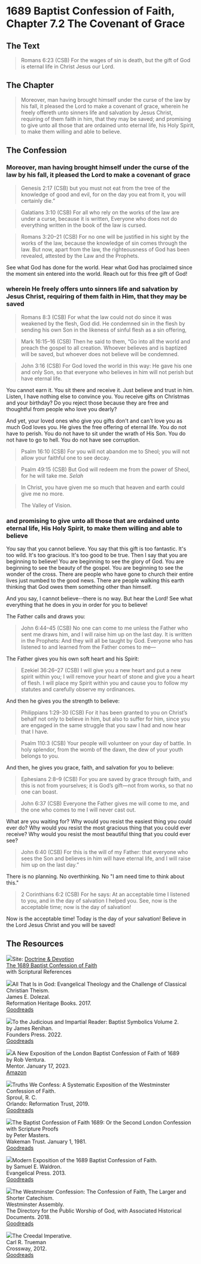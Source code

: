 # 1689 Baptist Confession of Faith, Chapter 7.2 The Covenant of Grace

## The Text

>Romans 6:23 (CSB) For the wages of sin is death, but the gift of God is eternal life in Christ Jesus our Lord.

## The Chapter

>Moreover, man having brought himself under the curse of the law by his fall, it pleased the Lord to make a covenant of grace, wherein he freely offereth unto sinners life and salvation by Jesus Christ, requiring of them faith in him, that they may be saved; and promising to give unto all those that are ordained unto eternal life, his Holy Spirit, to make them willing and able to believe.

## The Confession

### Moreover, man having brought himself under the curse of the law by his fall, it pleased the Lord to make a covenant of grace

>Genesis 2:17 (CSB) but you must not eat from the tree of the knowledge of good and evil, for on the day you eat from it, you will certainly die.”

>Galatians 3:10 (CSB) For all who rely on the works of the law are under a curse, because it is written, Everyone who does not do everything written in the book of the law is cursed.

>Romans 3:20–21 (CSB) For no one will be justified in his sight by the works of the law, because the knowledge of sin comes through the law. But now, apart from the law, the righteousness of God has been revealed, attested by the Law and the Prophets.

See what God has done for the world. Hear what God has proclaimed since the moment sin entered into the world. Reach out for this free gift of God!

### wherein He freely offers unto sinners life and salvation by Jesus Christ, requiring of them faith in Him, that they may be saved

>Romans 8:3 (CSB) For what the law could not do since it was weakened by the flesh, God did. He condemned sin in the flesh by sending his own Son in the likeness of sinful flesh as a sin offering,

>Mark 16:15–16 (CSB) Then he said to them, “Go into all the world and preach the gospel to all creation. Whoever believes and is baptized will be saved, but whoever does not believe will be condemned.

>John 3:16 (CSB) For God loved the world in this way: He gave his one and only Son, so that everyone who believes in him will not perish but have eternal life.

You cannot earn it. You sit there and receive it. Just believe and trust in him. Listen, I have nothing else to convince you. You receive gifts on Christmas and your birthday? Do you reject those because they are free and thoughtful from people who love you dearly?

And yet, your loved ones who give you gifts don't and can't love you as much God loves you. He gives the free offering of eternal life. You do not have to perish. You do not have to sit under the wrath of His Son. You do not have to go to hell. You do not have see corruption.

>Psalm 16:10 (CSB) For you will not abandon me to Sheol; you will not allow your faithful one to see decay.

>Psalm 49:15 (CSB) But God will redeem me from the power of Sheol, for he will take me. *Selah*

>In Christ, you have given me so much that heaven and earth could give me no more.
>
>The Valley of Vision.

### and promising to give unto all those that are ordained unto eternal life, His Holy Spirit, to make them willing and able to believe

You say that you cannot believe. You say that this gift is too fantastic. It's too wild. It's too gracious. It's too good to be true. Then I say that you are beginning to believe! You are beginning to see the glory of God. You are beginning to see the beauty of the gospel. You are beginning to see the wonder of the cross. There are people who have gone to church their entire lives just numbed to the good news. There are people walking this earth thinking that God owes them something other than himself.

And you say, I cannot believe--there is no way. But hear the Lord! See what everything that he does in you in order for you to believe!

The Father calls and draws you:

>John 6:44–45 (CSB) No one can come to me unless the Father who sent me draws him, and I will raise him up on the last day. It is written in the Prophets: And they will all be taught by God. Everyone who has listened to and learned from the Father comes to me—

The Father gives you his own soft heart and his Spirit:

>Ezekiel 36:26–27 (CSB) I will give you a new heart and put a new spirit within you; I will remove your heart of stone and give you a heart of flesh. I will place my Spirit within you and cause you to follow my statutes and carefully observe my ordinances.

And then he gives you the strength to believe:

>Philippians 1:29-30 (CSB) For it has been granted to you on Christ’s behalf not only to believe in him, but also to suffer for him, since you are engaged in the same struggle that you saw I had and now hear that I have.

>Psalm 110:3 (CSB) Your people will volunteer on your day of battle. In holy splendor, from the womb of the dawn, the dew of your youth belongs to you.

And then, he gives you grace, faith, and salvation for you to believe:

>Ephesians 2:8–9 (CSB) For you are saved by grace through faith, and this is not from yourselves; it is God’s gift—not from works, so that no one can boast.

>John 6:37 (CSB) Everyone the Father gives me will come to me, and the one who comes to me I will never cast out.

What are you waiting for? Why would you resist the easiest thing you could ever do? Why would you resist the most gracious thing that you could ever receive? Why would you resist the most beautiful thing that you could ever see?

>John 6:40 (CSB) For this is the will of my Father: that everyone who sees the Son and believes in him will have eternal life, and I will raise him up on the last day.”

There is no planning. No overthinking. No "I am need time to think about this."

>2 Corinthians 6:2 (CSB) For he says: At an acceptable time I listened to you, and in the day of salvation I helped you. See, now is the acceptable time; now is the day of salvation!

Now is the acceptable time! Today is the day of your salvation! Believe in the Lord Jesus Christ and you will be saved!

## The Resources

<img src="/images/dnd-1689-site-logo.png">Site: [Doctrine & Devotion](http://www.doctrineanddevotion.com/)  
[The 1689 Baptist Confession of Faith](https://www.the1689confession.com/)  
with Scriptural References

<p style="clear:both;">

<img src="/images/book-all-that-is-God-dolezal.jpg">All That Is in God: Evangelical Theology and the Challenge of Classical Christian Theism.  
James E. Dolezal.  
Reformation Heritage Books. 2017.  
[Goodreads](https://www.goodreads.com/book/show/35783848-all-that-is-in-god?from_search=true&from_srp=true&qid=HZn57Z1Qqc&rank=3)

<p style="clear:both;">

<img src="/images/confession-1689-judacious-reader-renihan.png">To the Judicious and Impartial Reader: Baptist Symbolics Volume 2.  
by James Renihan.  
Founders Press. 2022.  
[Goodreads](https://www.goodreads.com/book/show/17867976-modern-exposition-of-the-1689-baptist-confession-of-faith)

<p style="clear:both;">

<img src="/images/confession-1689-new-exposition-ventura.jpg">A New Exposition of the London Baptist Confession of Faith of 1689    
by Rob Ventura.  
Mentor. January 17, 2023.  
[Amazon](https://www.amazon.com/Exposition-London-Baptist-Confession-Faith/dp/1527108902/ref=asc_df_1527108902/?tag=hyprod-20&linkCode=df0&hvadid=598295323603&hvpos=&hvnetw=g&hvrand=3877532160906942020&hvpone=&hvptwo=&hvqmt=&hvdev=c&hvdvcmdl=&hvlocint=&hvlocphy=9014286&hvtargid=pla-1722666080628&psc=1)

<p style="clear:both;">

<img src="/images/confession-wcf-truths-we-confess-sproul.jpg">Truths We Confess: A Systematic Exposition of the Westminster Confession of Faith.  
Sproul, R. C.    
Orlando: Reformation Trust, 2019.  
[Goodreads](https://www.goodreads.com/book/show/50024945-truths-we-confess?ac=1&from_search=true&qid=ssTkBgIFwE&rank=1)

<p style="clear:both;">

<img src="/images/confession-1689-masters.jpg">The Baptist Confession of Faith 1689: Or the Second London Confession with Scripture Proofs  
by Peter Masters.  
Wakeman Trust. January 1, 1981.  
[Goodreads](https://www.goodreads.com/book/show/1723671.Baptist_Confession_of_Faith_1689?ac=1&from_search=true&qid=HfdndsOLE6&rank=1)

<p style="clear:both;">

<img src="/images/confession-1689-modern-exposition-waldron.jpg">Modern Exposition of the 1689 Baptist Confession of Faith.  
by Samuel E. Waldron.  
Evangelical Press. 2013.  
[Goodreads](https://www.goodreads.com/book/show/17867976-modern-exposition-of-the-1689-baptist-confession-of-faith)

<p style="clear:both;">

<img src="/images/confession-wcf-banner-of-truth.jpg">The Westminster Confession: The Confession of Faith, The Larger and Shorter Catechism.  
Westminster Assembly.  
The Directory for the Public Worship of God, with Associated Historical Documents. 2018.   
[Goodreads](https://www.goodreads.com/book/show/39905592-the-westminster-confession?ac=1&from_search=true&qid=oMfahlcldC&rank=1)

<p style="clear:both;">

<img src="/images/book-creedal-imperative-trueman.jpg">The Creedal Imperative.  
Carl R. Trueman    
Crossway, 2012.  
[Goodreads](https://www.goodreads.com/book/show/14452976-the-creedal-imperative?ac=1&from_search=true&qid=GTaJVGWwOY&rank=1)

<p style="clear:both;">
